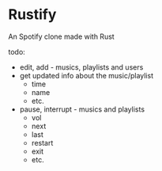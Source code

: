 # Rustify

An Spotify clone made with Rust

todo:

* edit, add - musics, playlists and users
* get updated info about the music/playlist
  * time
  * name
  * etc.
* pause, interrupt - musics and playlists
  * vol
  * next
  * last
  * restart
  * exit
  * etc.
  
